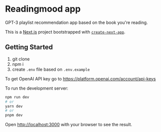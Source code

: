 # Readingmood app
GPT-3 playlist recommendation app based on the book you're reading.

This is a [Next.js](https://nextjs.org/) project bootstrapped with [`create-next-app`](https://github.com/vercel/next.js/tree/canary/packages/create-next-app).

## Getting Started
1. git clone
2. npm i
3. create `.env` file based on `.env.example`

To get OpenAI API key go to https://platform.openai.com/account/api-keys 

To run the development server:

```bash
npm run dev
# or
yarn dev
# or
pnpm dev
```

Open [http://localhost:3000](http://localhost:3000) with your browser to see the result.